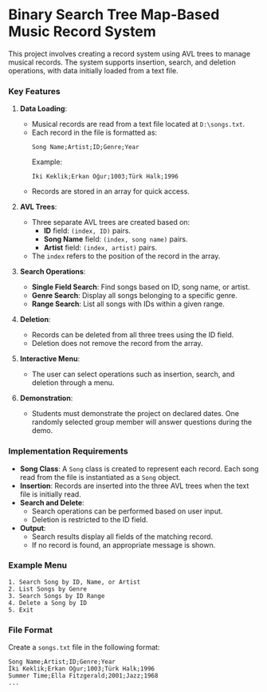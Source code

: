 # Binary Search Tree Map-Based Music Record System

This project involves creating a record system using AVL trees to manage musical records. The system supports insertion, search, and deletion operations, with data initially loaded from a text file.



### Key Features

1. **Data Loading**:
   - Musical records are read from a text file located at `D:\songs.txt`.
   - Each record in the file is formatted as:
     ```
     Song Name;Artist;ID;Genre;Year
     ```
     Example:
     ```
     İki Keklik;Erkan Oğur;1003;Türk Halk;1996
     ```
   - Records are stored in an array for quick access.

2. **AVL Trees**:
   - Three separate AVL trees are created based on:
     - **ID** field: `(index, ID)` pairs.
     - **Song Name** field: `(index, song name)` pairs.
     - **Artist** field: `(index, artist)` pairs.
   - The `index` refers to the position of the record in the array.

3. **Search Operations**:
   - **Single Field Search**: Find songs based on ID, song name, or artist.
   - **Genre Search**: Display all songs belonging to a specific genre.
   - **Range Search**: List all songs with IDs within a given range.

4. **Deletion**:
   - Records can be deleted from all three trees using the ID field.
   - Deletion does not remove the record from the array.

5. **Interactive Menu**:
   - The user can select operations such as insertion, search, and deletion through a menu.

6. **Demonstration**:
   - Students must demonstrate the project on declared dates. One randomly selected group member will answer questions during the demo.

### Implementation Requirements

- **Song Class**:
  A `Song` class is created to represent each record. Each song read from the file is instantiated as a `Song` object.
- **Insertion**:
  Records are inserted into the three AVL trees when the text file is initially read.
- **Search and Delete**:
  - Search operations can be performed based on user input.
  - Deletion is restricted to the ID field.
- **Output**:
  - Search results display all fields of the matching record.
  - If no record is found, an appropriate message is shown.

### Example Menu

```plaintext
1. Search Song by ID, Name, or Artist
2. List Songs by Genre
3. Search Songs by ID Range
4. Delete a Song by ID
5. Exit
```

### File Format
Create a `songs.txt` file in the following format:

```plaintext
Song Name;Artist;ID;Genre;Year
İki Keklik;Erkan Oğur;1003;Türk Halk;1996
Summer Time;Ella Fitzgerald;2001;Jazz;1968
...
```


